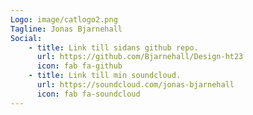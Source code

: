 ```yaml
---
Logo: image/catlogo2.png
Tagline: Jonas Bjarnehall
Social:
    - title: Link till sidans github repo.
      url: https://github.com/Bjarnehall/Design-ht23
      icon: fab fa-github
    - title: Link till min soundcloud.
      url: https://soundcloud.com/jonas-bjarnehall
      icon: fab fa-soundcloud
---
```

